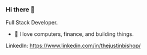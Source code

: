 ### Hi there 👋

Full Stack Developer. 

- 🔭 I love computers, finance, and building things.
  
LinkedIn: https://www.linkedin.com/in/thejustinbishop/  
